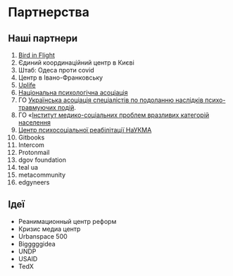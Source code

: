 # Партнерства

## **Наші партнери**

1. [Bird in Flight](https://birdinflight.com/)
2. Єдиний координаційний центр в Києві
3. Штаб: Одеса проти covid
4. Центр в Івано-Франковську
5. [Uplife](http://uplife.com.ua/?fbclid=IwAR2w7Wiu3GVDsaCb3hqbggIZskx-5cIz3rWs59SI4EK9ciGB9QSPkg8tPLA#about)
6. [Національна психологічна асоціація](https://www.facebook.com/npa.org.ukraine/photos/a.646567839107182/916007572163206/?type=3&theater)
7. ГО [Українська асоціація спеціалістів по подоланню наслідків психо-травмуючих подій](https://www.facebook.com/Psychological.Crisis.Service.Ukraine/posts/752934608159929/%20). 
8. ГО «[Інститут медико-соціальних проблем вразливих категорій населення](http://ukrims.org/)
9. [Центр психосоціальної реабілітації НаУКМА](https://www.facebook.com/kmarehab/)
10. Gitbooks
11. Intercom
12. Protonmail
13. dgov foundation
14. teal ua
15. metacommunity
16. edgyneers

## Ідеї

* Реанимационный центр реформ
* Кризис медиа центр
* Urbanspace 500
* Bigggggidea
* UNDP
* USAID
* TedX

